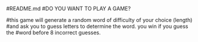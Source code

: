 #README.md
#DO YOU WANT TO PLAY A GAME?

#this game will generate a random word of difficulty of your choice (length)
#and ask you to guess letters to determine the word. you win if you guess the
#word before 8 incorrect guesses.
